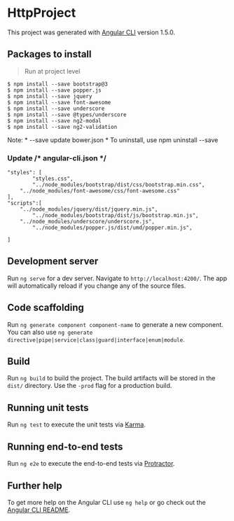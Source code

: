 # HttpProject

This project was generated with [Angular CLI](https://github.com/angular/angular-cli) version 1.5.0.

## Packages to install
>Run at project level


```
$ npm install --save bootstrap@3 
$ npm install --save popper.js
$ npm install --save jquery 
$ npm install --save font-awesome
$ npm install --save underscore
$ npm install --save @types/underscore
$ npm install --save ng2-modal
$ npm install --save ng2-validation
```
Note: 
	* --save update bower.json
	* To uninstall, use npm uninstall --save <module-name>

### Update /* angular-cli.json */

```
"styles": [
        "styles.css",
        "../node_modules/bootstrap/dist/css/bootstrap.min.css",
 	"../node_modules/font-awesome/css/font-awesome.css"
],
"scripts":[
	"../node_modules/jquery/dist/jquery.min.js",
    	"../node_modules/bootstrap/dist/js/bootstrap.min.js",
	"../node_modules/underscore/underscore.js",
        "../node_modules/popper.js/dist/umd/popper.min.js",

]
```

## Development server

Run `ng serve` for a dev server. Navigate to `http://localhost:4200/`. The app will automatically reload if you change any of the source files.

## Code scaffolding

Run `ng generate component component-name` to generate a new component. You can also use `ng generate directive|pipe|service|class|guard|interface|enum|module`.

## Build

Run `ng build` to build the project. The build artifacts will be stored in the `dist/` directory. Use the `-prod` flag for a production build.

## Running unit tests

Run `ng test` to execute the unit tests via [Karma](https://karma-runner.github.io).

## Running end-to-end tests

Run `ng e2e` to execute the end-to-end tests via [Protractor](http://www.protractortest.org/).

## Further help

To get more help on the Angular CLI use `ng help` or go check out the [Angular CLI README](https://github.com/angular/angular-cli/blob/master/README.md).
